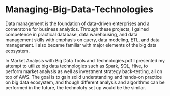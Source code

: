 # Managing-Big-Data-Technologies
Data management is the foundation of data-driven enterprises and a cornerstone for business analytics. Through these projects, I gained competence in practical database, data warehousing, and data management skills with emphasis on query, data modeling, ETL, and data management. I also became familiar with major elements of the big data ecosystem.

In Market Analysis with Big Data Tools and Technologies.pdf I presented my attempt to utilize big data technologies such as Spark, SQL, Hive, to perform market analysis as well as investment strategy back-testing, all on top of AWS. The goal is to gain solid understanding and hands-on practice on big data ecosystem, and though different analysis and algorithms can be performed in the future, the technolofy set up would be the similar.     
